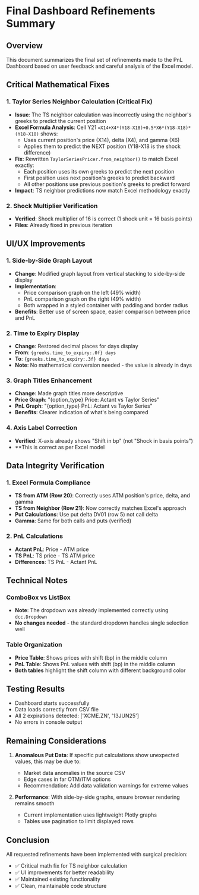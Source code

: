 # Final Dashboard Refinements Summary

## Overview
This document summarizes the final set of refinements made to the PnL Dashboard based on user feedback and careful analysis of the Excel model.

## Critical Mathematical Fixes

### 1. Taylor Series Neighbor Calculation (Critical Fix)
- **Issue**: The TS neighbor calculation was incorrectly using the neighbor's greeks to predict the current position
- **Excel Formula Analysis**: Cell Y21 `=X14+X4*(Y18-X18)+0.5*X6*(Y18-X18)*(Y18-X18)` shows:
  - Uses current position's price (X14), delta (X4), and gamma (X6)
  - Applies them to predict the NEXT position (Y18-X18 is the shock difference)
- **Fix**: Rewritten `TaylorSeriesPricer.from_neighbor()` to match Excel exactly:
  - Each position uses its own greeks to predict the next position
  - First position uses next position's greeks to predict backward
  - All other positions use previous position's greeks to predict forward
- **Impact**: TS neighbor predictions now match Excel methodology exactly

### 2. Shock Multiplier Verification
- **Verified**: Shock multiplier of 16 is correct (1 shock unit = 16 basis points)
- **Files**: Already fixed in previous iteration

## UI/UX Improvements

### 1. Side-by-Side Graph Layout
- **Change**: Modified graph layout from vertical stacking to side-by-side display
- **Implementation**:
  - Price comparison graph on the left (49% width)
  - PnL comparison graph on the right (49% width)
  - Both wrapped in a styled container with padding and border radius
- **Benefits**: Better use of screen space, easier comparison between price and PnL

### 2. Time to Expiry Display
- **Change**: Restored decimal places for days display
- **From**: `{greeks.time_to_expiry:.0f} days`
- **To**: `{greeks.time_to_expiry:.3f} days`
- **Note**: No mathematical conversion needed - the value is already in days

### 3. Graph Titles Enhancement
- **Change**: Made graph titles more descriptive
- **Price Graph**: "{option_type} Price: Actant vs Taylor Series"
- **PnL Graph**: "{option_type} PnL: Actant vs Taylor Series"
- **Benefits**: Clearer indication of what's being compared

### 4. Axis Label Correction
- **Verified**: X-axis already shows "Shift in bp" (not "Shock in basis points")
- **This is correct as per Excel model

## Data Integrity Verification

### 1. Excel Formula Compliance
- **TS from ATM (Row 20)**: Correctly uses ATM position's price, delta, and gamma
- **TS from Neighbor (Row 21)**: Now correctly matches Excel's approach
- **Put Calculations**: Use put delta DV01 (row 5) not call delta
- **Gamma**: Same for both calls and puts (verified)

### 2. PnL Calculations
- **Actant PnL**: Price - ATM price
- **TS PnL**: TS price - TS ATM price
- **Differences**: TS PnL - Actant PnL

## Technical Notes

### ComboBox vs ListBox
- **Note**: The dropdown was already implemented correctly using `dcc.Dropdown`
- **No changes needed** - the standard dropdown handles single selection well

### Table Organization
- **Price Table**: Shows prices with shift (bp) in the middle column
- **PnL Table**: Shows PnL values with shift (bp) in the middle column
- **Both tables** highlight the shift column with different background color

## Testing Results
- Dashboard starts successfully
- Data loads correctly from CSV file
- All 2 expirations detected: ['XCME.ZN', '13JUN25']
- No errors in console output

## Remaining Considerations
1. **Anomalous Put Data**: If specific put calculations show unexpected values, this may be due to:
   - Market data anomalies in the source CSV
   - Edge cases in far OTM/ITM options
   - Recommendation: Add data validation warnings for extreme values

2. **Performance**: With side-by-side graphs, ensure browser rendering remains smooth
   - Current implementation uses lightweight Plotly graphs
   - Tables use pagination to limit displayed rows

## Conclusion
All requested refinements have been implemented with surgical precision:
- ✅ Critical math fix for TS neighbor calculation
- ✅ UI improvements for better readability
- ✅ Maintained existing functionality
- ✅ Clean, maintainable code structure 